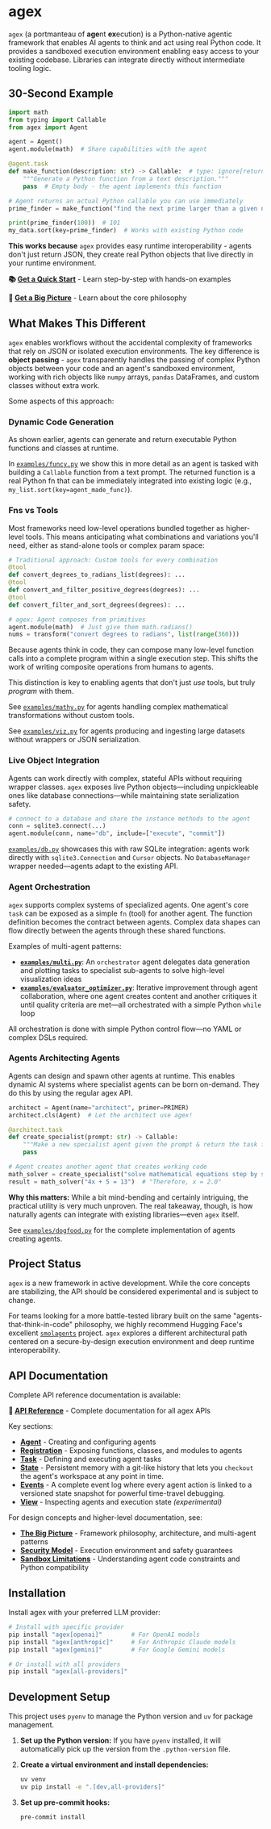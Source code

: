 # agex

`agex` (a portmanteau of **age**nt **ex**ecution) is a Python-native agentic framework that enables AI agents to think and act using real Python code. It provides a sandboxed execution environment enabling easy access to your existing codebase. Libraries can integrate directly without intermediate tooling logic.

## 30-Second Example

```python
import math
from typing import Callable
from agex import Agent

agent = Agent()
agent.module(math)  # Share capabilities with the agent 

@agent.task
def make_function(description: str) -> Callable:  # type: ignore[return-value]
    """Generate a Python function from a text description."""
    pass  # Empty body - the agent implements this function

# Agent returns an actual Python callable you can use immediately
prime_finder = make_function("find the next prime larger than a given number")

print(prime_finder(100))  # 101
my_data.sort(key=prime_finder)  # Works with existing Python code
```

**This works because** `agex` provides easy runtime interoperability - agents don't just return JSON, they create real Python objects that live directly in your runtime environment.

**📚 [Get a Quick Start](./docs/quick-start.md)** - Learn step-by-step with hands-on examples

**🔭 [Get a Big Picture](./docs/big-picture.md)** - Learn about the core philosophy

## What Makes This Different

`agex` enables workflows without the accidental complexity of frameworks that rely on JSON or isolated execution environments. The key difference is **object passing** - `agex` transparently handles the passing of complex Python objects between your code and an agent's sandboxed environment, working with rich objects like `numpy` arrays, `pandas` DataFrames, and custom classes without extra work.

Some aspects of this approach:

### **Dynamic Code Generation**

As shown earlier, agents can generate and return executable Python functions and classes at runtime.

In [`examples/funcy.py`](./examples/funcy.py) we show this in more
detail as an agent is tasked with building a `Callable` function from a text prompt. The returned function is a real Python fn that can be immediately integrated into existing logic (e.g., `my_list.sort(key=agent_made_func)`).

### **Fns vs Tools**

Most frameworks need low-level operations bundled together as higher-level tools. This means anticipating what combinations and variations you'll need, either as stand-alone tools or complex param space:

```python
# Traditional approach: Custom tools for every combination
@tool
def convert_degrees_to_radians_list(degrees): ...
@tool  
def convert_and_filter_positive_degrees(degrees): ...
@tool
def convert_filter_and_sort_degrees(degrees): ...

# agex: Agent composes from primitives
agent.module(math)  # Just give them math.radians()
nums = transform("convert degrees to radians", list(range(360)))
```

Because agents think in code, they can compose many low-level function calls into a complete program within a single execution step. This shifts the work of writing composite operations from humans to agents.

This distinction is key to enabling agents that don't just *use* tools, but truly *program* with them.

See [`examples/mathy.py`](./examples/mathy.py) for agents handling complex mathematical transformations without custom tools.

See [`examples/viz.py`](./examples/viz.py) for agents producing and ingesting large datasets without wrappers or JSON serialization.

### **Live Object Integration**

Agents can work directly with complex, stateful APIs without requiring wrapper classes. `agex` exposes live Python objects—including unpickleable ones like database connections—while maintaining state serialization safety.

```python
# connect to a database and share the instance methods to the agent
conn = sqlite3.connect(...)  
agent.module(conn, name="db", include=["execute", "commit"])
```

[`examples/db.py`](./examples/db.py) showcases this with raw SQLite integration: agents work directly with `sqlite3.Connection` and `Cursor` objects. No `DatabaseManager` wrapper needed—agents adapt to the existing API.

### **Agent Orchestration**

`agex` supports complex systems of specialized agents. One agent's core `task` can be exposed as a simple `fn` (tool) for another agent. The function definition becomes the contract between agents. Complex data shapes can flow directly between the agents through these shared functions.

Examples of multi-agent patterns:

- **[`examples/multi.py`](./examples/multi.py)**: An `orchestrator` agent delegates data generation and plotting tasks to specialist sub-agents to solve high-level visualization ideas
- **[`examples/evaluator_optimizer.py`](./examples/evaluator_optimizer.py)**: Iterative improvement through agent collaboration, where one agent creates content and another critiques it until quality criteria are met—all orchestrated with a simple Python `while` loop

All orchestration is done with simple Python control flow—no YAML or complex DSLs required.

### **Agents Architecting Agents**

Agents can design and spawn other agents at runtime. This enables dynamic AI systems where specialist agents can be born on-demand. They do this by using the regular agex API. 

```python
architect = Agent(name="architect", primer=PRIMER)
architect.cls(Agent)  # Let the architect use agex!

@architect.task  
def create_specialist(prompt: str) -> Callable:
    """Make a new specialist agent given the prompt & return the task fn."""
    pass

# Agent creates another agent that creates working code
math_solver = create_specialist("solve mathematical equations step by step")
result = math_solver("4x + 5 = 13")  # "Therefore, x = 2.0"
```

**Why this matters:** While a bit mind-bending and certainly intriguing, the practical utility is very much unproven. The real takeaway, though, is how naturally agents can integrate with existing libraries—even `agex` itself.

See [`examples/dogfood.py`](./examples/dogfood.py) for the complete implementation of agents creating agents.

## Project Status

`agex` is a new framework in active development. While the core concepts are stabilizing, the API should be considered experimental and is subject to change.

For teams looking for a more battle-tested library built on the same "agents-that-think-in-code" philosophy, we highly recommend Hugging Face's excellent [`smolagents`](https://github.com/huggingface/smolagents) project. `agex` explores a different architectural path centered on a secure-by-design execution environment and deep runtime interoperability.



## API Documentation

Complete API reference documentation is available:

**📖 [API Reference](./docs/api/overview.md)** - Complete documentation for all agex APIs

Key sections:
- **[Agent](./docs/api/agent.md)** - Creating and configuring agents
- **[Registration](./docs/api/registration.md)** - Exposing functions, classes, and modules to agents  
- **[Task](./docs/api/task.md)** - Defining and executing agent tasks
- **[State](./docs/api/state.md)** - Persistent memory with a git-like history that lets you `checkout` the agent's workspace at any point in time.
- **[Events](./docs/api/events.md)** - A complete event log where every agent action is linked to a versioned state snapshot for powerful time-travel debugging.
- **[View](./docs/api/view.md)** - Inspecting agents and execution state *(experimental)*

For design concepts and higher-level documentation, see:
- **[The Big Picture](./docs/big-picture.md)** - Framework philosophy, architecture, and multi-agent patterns
- **[Security Model](./docs/security.md)** - Execution environment and safety guarantees
- **[Sandbox Limitations](./docs/nearly-python.md)** - Understanding agent code constraints and Python compatibility

## Installation

Install agex with your preferred LLM provider:

```bash
# Install with specific provider
pip install "agex[openai]"        # For OpenAI models
pip install "agex[anthropic]"     # For Anthropic Claude models  
pip install "agex[gemini]"        # For Google Gemini models

# Or install with all providers
pip install "agex[all-providers]"
```

## Development Setup

This project uses `pyenv` to manage the Python version and `uv` for package management.

1.  **Set up the Python version:**
    If you have `pyenv` installed, it will automatically pick up the version from the `.python-version` file.

2.  **Create a virtual environment and install dependencies:**
    ```bash
    uv venv
    uv pip install -e ".[dev,all-providers]"
    ```

3.  **Set up pre-commit hooks:**
    ```bash
    pre-commit install
    ```